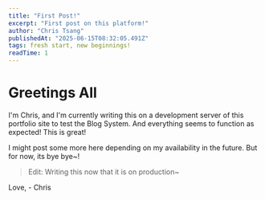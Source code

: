 ```yaml
---
title: "First Post!"
excerpt: "First post on this platform!"
author: "Chris Tsang"
publishedAt: "2025-06-15T08:32:05.491Z"
tags: fresh start, new beginnings!
readTime: 1
---
```


# Greetings All

I'm Chris, and I'm currently writing this on a development server of this portfolio site to test the Blog System. And everything seems to function as expected! This is great!

I might post some more here depending on my availability in the future. But for now, its bye bye~!


> Edit: Writing this now that it is on production~


Love,
\- Chris
